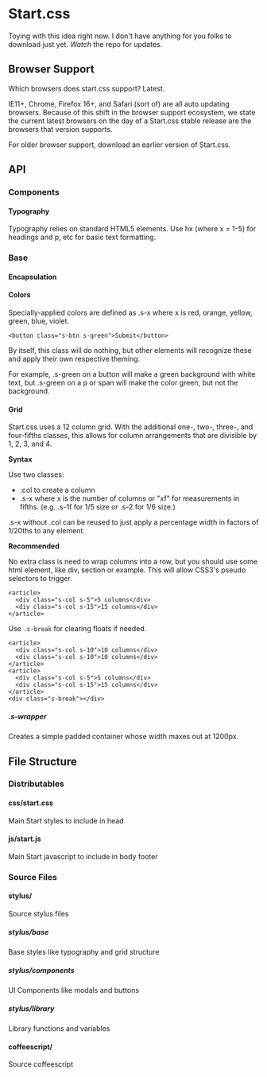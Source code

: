 Start.css
=========

Toying with this idea right now. I don't have anything for you folks to download just yet. *Watch* the repo for updates.

## Browser Support

Which browsers does start.css support? Latest.

IE11+, Chrome, Firefox 16+, and Safari (sort of) are all auto updating
browsers. Because of this shift in the browser support ecosystem, we state the
current latest browsers on the day of a Start.css stable release are the
browsers that version supports.

For older browser support, download an earlier version of Start.css.

## API

### Components

#### Typography

Typography relies on standard HTML5 elements.
Use hx (where x = 1-5) for headings and p, etc for basic text formatting.

### Base

#### Encapsulation

#### Colors

Specially-applied colors are defined as .s-x where x is red, orange, yellow, green, blue, violet.

    <button class="s-btn s-green">Submit</button>

By itself, this class will do nothing, but other elements will recognize these and apply their own respective theming.

For example, .s-green on a button will make a green background with white text, but .s-green on a p or span will make the color green, but not the background.

#### Grid

Start.css uses a 12 column grid.
With the additional one-, two-, three-, and four-fifths classes, this allows for column arrangements that are divisible by 1, 2, 3, and 4.

**Syntax**

Use two classes:
* .col to create a column
* .s-x where x is the number of columns or "xf" for measurements in fifths. (e.g. .s-1f for 1/5 size or .s-2 for 1/6 size.)

.s-x without .col can be reused to just apply a percentage width in factors of
1/20ths to any element.

**Recommended**

No extra class is need to wrap columns into a row, but you should use some html
element, like div, section or example. This will allow CSS3's pseudo selectors
to trigger.

    <article>
      <div class="s-col s-5">5 columns</div>
      <div class="s-col s-15">15 columns</div>
    </article>

Use ``.s-break`` for clearing floats if needed.

    <article>
      <div class="s-col s-10">10 columns</div>
      <div class="s-col s-10">10 columns</div>
    </article>
    <article>
      <div class="s-col s-5">5 columns</div>
      <div class="s-col s-15">15 columns</div>
    </article>
    <div class="s-break"></div>

##### .s-wrapper

Creates a simple padded container whose width maxes out at 1200px.

## File Structure

### Distributables

#### css/start.css

Main Start styles to include in head

#### js/start.js

Main Start javascript to include in body footer

### Source Files

#### stylus/

Source stylus files

##### stylus/base

Base styles like typography and grid structure

##### stylus/components

UI Components like modals and buttons

##### stylus/library

Library functions and variables

#### coffeescript/

Source coffeescript
